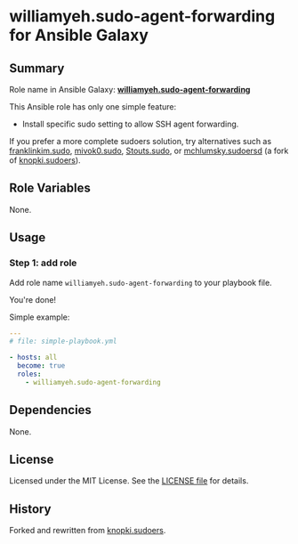 
williamyeh.sudo-agent-forwarding for Ansible Galaxy
============


## Summary

Role name in Ansible Galaxy: **[williamyeh.sudo-agent-forwarding](https://galaxy.ansible.com/williamyeh/sudo-agent-forwarding/)**

This Ansible role has only one simple feature:

 - Install specific sudo setting to allow SSH agent forwarding.


If you prefer a more complete sudoers solution, try alternatives such as [franklinkim.sudo](https://galaxy.ansible.com/franklinkim/sudo/), [mivok0.sudo](https://galaxy.ansible.com/mivok0/sudo/), [Stouts.sudo](https://galaxy.ansible.com/Stouts/sudo/), or [mchlumsky.sudoersd](https://galaxy.ansible.com/mchlumsky/sudoersd/) (a fork of [knopki.sudoers](https://galaxy.ansible.com/knopki/sudoers/)).




## Role Variables

None.


## Usage


### Step 1: add role

Add role name `williamyeh.sudo-agent-forwarding` to your playbook file.

You're done!


Simple example:

```yaml
---
# file: simple-playbook.yml

- hosts: all
  become: true
  roles:
    - williamyeh.sudo-agent-forwarding
```


## Dependencies

None.


## License

Licensed under the MIT License. See the [LICENSE file](LICENSE) for details.


## History

Forked and rewritten from [knopki.sudoers](https://galaxy.ansible.com/knopki/sudoers/).
